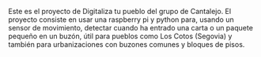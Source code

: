 Este es el proyecto de Digitaliza tu pueblo del grupo de Cantalejo. El proyecto consiste en usar una raspberry pi y python para, usando un sensor de movimiento, detectar cuando ha entrado una carta o un paquete pequeño en un buzón, útil para pueblos como Los Cotos (Segovia) y también para urbanizaciones con buzones comunes y bloques de pisos.